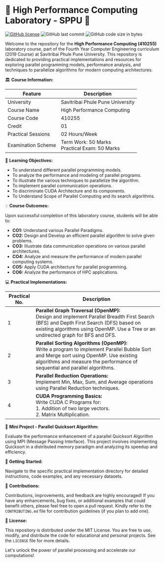 # 🚀 High Performance Computing Laboratory - SPPU 🚀

[![GitHub license](https://img.shields.io/github/license/kunalPisolkar24/HPC_Lab)](https://github.com/kunalPisolkar24/HPC_Lab/blob/main/LICENSE)
![GitHub last commit](https://img.shields.io/github/last-commit/kunalPisolkar24/HPC_Lab)
![GitHub code size in bytes](https://img.shields.io/github/languages/code-size/kunalPisolkar24/HPC_Lab)

Welcome to the repository for the **High Performance Computing (410255)** laboratory course, part of the Fourth Year Computer Engineering curriculum (2019 Course) at Savitribai Phule Pune University. This repository is dedicated to providing practical implementations and resources for exploring parallel programming models, performance analysis, and techniques to parallelize algorithms for modern computing architectures.

🏛️ **Course Information:**

| Feature | Description |
|---|---|
| University | Savitribai Phule Pune University |
| Course Name | High Performance Computing |
| Course Code | 410255 |
| Credit | 01 |
| Practical Sessions | 02 Hours/Week |
| Examination Scheme | Term Work: 50 Marks <br> Practical Exam: 50 Marks |

🎯 **Learning Objectives:**

*   To understand different parallel programming models.
*   To analyze the performance and modeling of parallel programs.
*   To illustrate the various techniques to parallelize the algorithm.
*   To implement parallel communication operations.
*   To discriminate CUDA Architecture and its components.
*   To Understand Scope of Parallel Computing and its search algorithms.

💡 **Course Outcomes:**

Upon successful completion of this laboratory course, students will be able to:

*   **CO1:** Understand various Parallel Paradigms.
*   **CO2:** Design and Develop an efficient parallel algorithm to solve given problems.
*   **CO3:** Illustrate data communication operations on various parallel architectures.
*   **CO4:** Analyze and measure the performance of modern parallel computing systems.
*   **CO5:** Apply CUDA architecture for parallel programming.
*   **CO6:** Analyze the performance of HPC applications.

💻 **Practical Implementations:**

| Practical No. | Description |
|---|---|
| 1 | **Parallel Graph Traversal (OpenMP):** <br> Design and implement Parallel Breadth First Search (BFS) and Depth First Search (DFS) based on existing algorithms using OpenMP. Use a Tree or an undirected graph for BFS and DFS. |
| 2 | **Parallel Sorting Algorithms (OpenMP):** <br> Write a program to implement Parallel Bubble Sort and Merge sort using OpenMP. Use existing algorithms and measure the performance of sequential and parallel algorithms. |
| 3 | **Parallel Reduction Operations:** <br> Implement Min, Max, Sum, and Average operations using Parallel Reduction techniques. |
| 4 | **CUDA Programming Basics:** <br> Write CUDA C Programs for: <br> 1. Addition of two large vectors. <br> 2. Matrix Multiplication. |

🌟 **Mini Project - Parallel Quicksort Algorithm:**

Evaluate the performance enhancement of a parallel Quicksort Algorithm using MPI (Message Passing Interface). This project involves implementing Quicksort in a distributed memory paradigm and analyzing its speedup and efficiency.

🚀 **Getting Started:**

Navigate to the specific practical implementation directory for detailed instructions, code examples, and any necessary datasets.

🙌 **Contributions:**

Contributions, improvements, and feedback are highly encouraged! If you have any enhancements, bug fixes, or additional examples that could benefit others, please feel free to open a pull request. Kindly refer to the `CONTRIBUTING.md` file for contribution guidelines (if you plan to add one).

📄 **License:**

This repository is distributed under the MIT License. You are free to use, modify, and distribute the code for educational and personal projects. See the `LICENSE` file for more details.

Let's unlock the power of parallel processing and accelerate our computations!